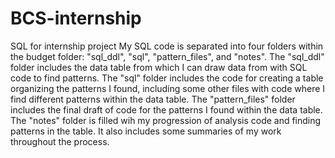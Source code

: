 # BCS-internship
SQL for internship project
My SQL code is separated into four folders within the budget folder: "sql_ddl", "sql", "pattern_files", and "notes". 
The "sql_ddl" folder includes the data table from which I can draw data from with SQL code to find patterns. 
The "sql" folder includes the code for creating a table organizing the patterns I found, including some other files with code where I find different patterns within the data table.
The "pattern_files" folder includes the final draft of code for the patterns I found within the data table. 
The "notes" folder is filled wih my progression of analysis code and finding patterns in the table. It also includes some summaries of my work throughout the process.
